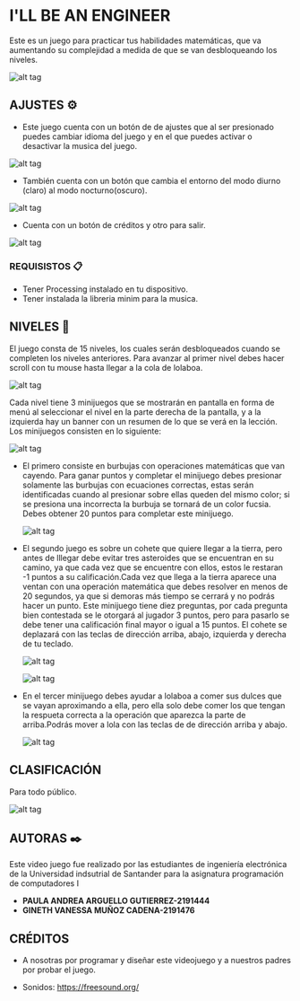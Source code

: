 # I'LL BE AN ENGINEER

Este es un juego para practicar tus habilidades matemáticas, que va aumentando su complejidad a medida de que se van desbloqueando los niveles.

![alt tag](https://raw.githubusercontent.com/Computer-Programming-I-UIS/game-i-ll-be-an-engineer/master/version%20buena/illbeanengineer/Screen%20Shot%202020-09-09%20at%208.37.10%20AM.png)

## AJUSTES ⚙️

 - Este juego cuenta con un botón de de ajustes que al ser presionado puedes cambiar idioma del juego y en el que puedes activar o desactivar la musica del juego. 

![alt tag](https://raw.githubusercontent.com/Computer-Programming-I-UIS/game-i-ll-be-an-engineer/master/version%20buena/illbeanengineer/Screen%20Shot%202020-08-26%20at%2012.57.25%20PM.png)



 - También cuenta con un botón que cambia el entorno del modo diurno (claro) al modo nocturno(oscuro). 
 
![alt tag](https://raw.githubusercontent.com/Computer-Programming-I-UIS/game-i-ll-be-an-engineer/master/version%20buena/illbeanengineer/Screen%20Shot%202020-09-09%20at%208.37.16%20AM.png)

 - Cuenta con un botón de créditos y otro para salir.
 
![alt tag](https://raw.githubusercontent.com/Computer-Programming-I-UIS/game-i-ll-be-an-engineer/master/version%20buena/illbeanengineer/Screen%20Shot%202020-08-26%20at%2012.57.56%20PM.png)
  
### REQUISISTOS 📋

- Tener Processing instalado en tu dispositivo.
- Tener instalada la libreria minim para la musica.


## NIVELES 🚀
El juego consta de 15 niveles, los cuales serán desbloqueados cuando se completen los niveles anteriores.
Para avanzar al primer nivel debes hacer scroll con tu mouse hasta llegar a la cola de lolaboa.

![alt tag](https://raw.githubusercontent.com/Computer-Programming-I-UIS/game-i-ll-be-an-engineer/master/version%20buena/illbeanengineer/Screen%20Shot%202020-09-09%20at%208.38.40%20AM.png)

Cada nivel tiene 3 minijuegos que se mostrarán en pantalla en forma de menú al seleccionar el nivel en la parte derecha de la pantalla, y a la izquierda hay un banner con un resumen de lo que se verá en la lección. Los minijuegos consisten en lo siguiente:

![alt tag](https://raw.githubusercontent.com/Computer-Programming-I-UIS/game-i-ll-be-an-engineer/master/version%20buena/illbeanengineer/Screen%20Shot%202020-09-09%20at%208.39.59%20AM.png)
   - El primero consiste en burbujas con operaciones matemáticas que van cayendo. Para ganar puntos y completar el minijuego debes 
     presionar solamente las burbujas con ecuaciones correctas, estas serán identificadas cuando al presionar sobre ellas queden 
     del mismo color; si se presiona una incorrecta la burbuja se tornará de un color fucsia. Debes obtener 20 puntos para completar este minijuego.
     
     ![alt tag](https://raw.githubusercontent.com/Computer-Programming-I-UIS/game-i-ll-be-an-engineer/master/version%20buena/illbeanengineer/Screen%20Shot%202020-09-09%20at%209.05.42%20AM.png)
     
  - El segundo juego es sobre un cohete que quiere llegar a la tierra, pero antes de lllegar debe evitar tres asteroides que se encuentran en su camino, 
  ya que     cada vez que se encuentre con ellos, estos le restaran -1 puntos a su calificación.Cada vez que llega a la tierra aparece una ventan con
  una  operación  matemática que  debes resolver en menos de 20 segundos, ya que si demoras más tiempo se cerrará y no podrás hacer un punto. 
    Este minijuego tiene diez preguntas, por cada pregunta bien contestada se le otorgará al jugador 3 puntos, pero para pasarlo se debe tener una   calificación final mayor o igual a 15 puntos. El cohete se deplazará con las teclas  de dirección arriba, abajo, izquierda y derecha de tu teclado.  
    
    
     ![alt tag](https://raw.githubusercontent.com/Computer-Programming-I-UIS/game-i-ll-be-an-engineer/master/version%20buena/illbeanengineer/Screen%20Shot%202020-09-09%20at%209.05.12%20AM.png)
     
      ![alt tag](https://raw.githubusercontent.com/Computer-Programming-I-UIS/game-i-ll-be-an-engineer/master/version%20buena/illbeanengineer/Screen%20Shot%202020-09-09%20at%208.39.08%20AM.png)
      
      
   - En el tercer minijuego debes ayudar a lolaboa a comer sus dulces que se vayan aproximando a ella, pero ella solo debe comer
     los que tengan la  respueta correcta a la operación  que aparezca la parte de arriba.Podrás mover a lola con las teclas de de 
     dirección arriba y abajo.
     
       ![alt tag](https://raw.githubusercontent.com/Computer-Programming-I-UIS/game-i-ll-be-an-engineer/master/version%20buena/illbeanengineer/Screen%20Shot%202020-09-09%20at%208.39.28%20AM.png)
       
## CLASIFICACIÓN
 Para todo público.
 
   ![alt tag](https://raw.githubusercontent.com/Computer-Programming-I-UIS/game-i-ll-be-an-engineer/master/version%20buena/illbeanengineer/data/e.jpeg)
   
## AUTORAS ✒️
Este video juego fue realizado por las estudiantes de ingeniería electrónica de la Universidad indsutrial de Santander para 
la asignatura programación de computadores I 
 
  

* **PAULA ANDREA ARGUELLO GUTIERREZ-2191444**
* **GINETH VANESSA MUÑOZ CADENA-2191476** 

## CRÉDITOS
- A nosotras por programar y diseñar este videojuego y a nuestros padres por probar el juego.

- Sonidos: https://freesound.org/
